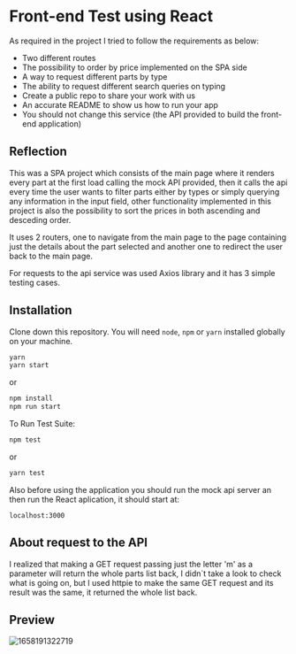 # Front-end Test using React

As required in the project I tried to follow the requirements as below:

- Two different routes
- The possibility to order by price implemented on the SPA side
- A way to request different parts by type
- The ability to request different search queries on typing
- Create a public repo to share your work with us
- An accurate README to show us how to run your app
- You should not change this service (the API provided to build the front-end application)

## Reflection

This was a SPA project which consists of the main page where it renders every part at the first load calling the mock API provided, then it calls the api every time the user wants to filter parts either by types or simply querying any information in the input field, other functionality implemented in this project is also the possibility to sort the prices in both ascending and desceding order.   

It uses 2 routers, one to navigate from the main page to the page containing just the details about the part selected and another one to redirect the user back to the main page.

For requests to the api service was used Axios library and it has 3 simple testing cases.

## Installation

Clone down this repository. You will need `node`, `npm` or `yarn` installed globally on your machine.

```bash
yarn
yarn start
```

or

```bash
npm install
npm run start
```

To Run Test Suite:  

```bash
npm test
```
or
 
```bash
yarn test
```


Also before using the application you should run the mock api server an then run the React aplication, it should start at:

`localhost:3000` 

## About request to the API

I realized that making a GET request passing just the letter 'm' as a parameter will return the whole parts list back, I didn`t take a look to check what is going on, but I used httpie to make the same GET request and its result was the same, it returned the whole list back.

## Preview

![1658191322719](https://user-images.githubusercontent.com/70711596/179895257-c70c5ca9-b405-479a-b20b-c8a3dc26fb74.gif)
